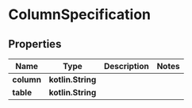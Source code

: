 
# ColumnSpecification

## Properties
Name | Type | Description | Notes
------------ | ------------- | ------------- | -------------
**column** | **kotlin.String** |  | 
**table** | **kotlin.String** |  | 



